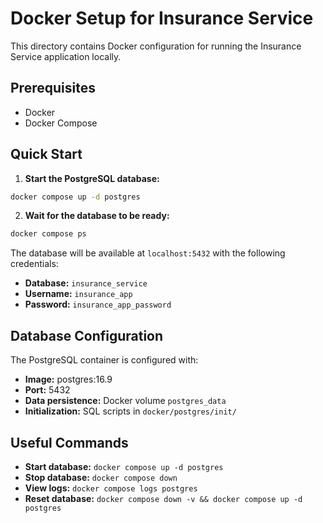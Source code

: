# Docker Setup for Insurance Service

This directory contains Docker configuration for running the Insurance Service application locally.

## Prerequisites

- Docker
- Docker Compose

## Quick Start

1. **Start the PostgreSQL database:**

```bash
docker compose up -d postgres
```

2. **Wait for the database to be ready:**

```bash
docker compose ps
```

The database will be available at `localhost:5432` with the following credentials:

- **Database:** `insurance_service`
- **Username:** `insurance_app`
- **Password:** `insurance_app_password`

## Database Configuration

The PostgreSQL container is configured with:

- **Image:** postgres:16.9
- **Port:** 5432
- **Data persistence:** Docker volume `postgres_data`
- **Initialization:** SQL scripts in `docker/postgres/init/`

## Useful Commands

- **Start database:** `docker compose up -d postgres`
- **Stop database:** `docker compose down`
- **View logs:** `docker compose logs postgres`
- **Reset database:** `docker compose down -v && docker compose up -d postgres` 